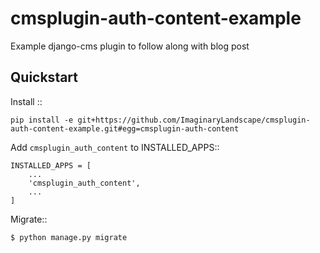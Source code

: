 # cmsplugin-auth-content-example

Example django-cms plugin to follow along with blog post


Quickstart
----------

Install ::

    pip install -e git+https://github.com/ImaginaryLandscape/cmsplugin-auth-content-example.git#egg=cmsplugin-auth-content


Add ``cmsplugin_auth_content`` to INSTALLED_APPS::

    INSTALLED_APPS = [
        ...
        'cmsplugin_auth_content',
        ...
    ]

Migrate::

    $ python manage.py migrate
